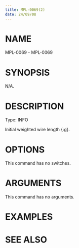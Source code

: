 ```yaml
---
title: MPL-0069(2)
date: 24/09/08
---
```


# NAME

MPL-0069 - MPL-0069

# SYNOPSIS

N/A.

# DESCRIPTION

Type: INFO

Initial weighted wire length {:g}.

# OPTIONS

This command has no switches.

# ARGUMENTS

This command has no arguments.

# EXAMPLES

# SEE ALSO
